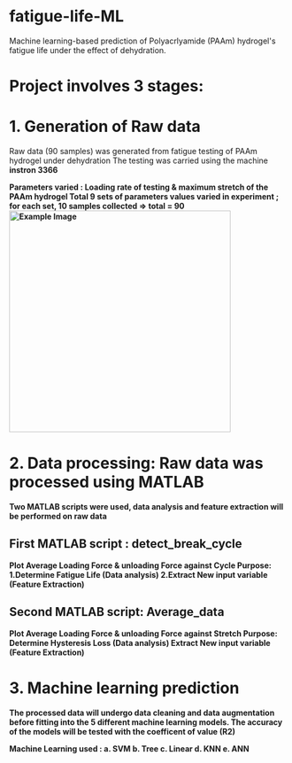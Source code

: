 # fatigue-life-ML
Machine learning-based prediction of Polyacrlyamide (PAAm) hydrogel's fatigue life under the effect of dehydration.

# Project involves 3 stages:

# 1. Generation of Raw data
Raw data (90 samples) was generated from fatigue testing of PAAm hydrogel under dehydration
The testing was carried using the machine <b>instron 3366

Parameters varied : 
Loading rate of testing & maximum stretch of the PAAm hydrogel
Total 9 sets of parameters values varied in experiment ; for each set, 10 samples collected => total = 90 
<img src="https://github.com/ytia001/fatigue-life-ML/assets/136459037/452fffb8-1aa2-4a4e-821a-2c7fc6532402" alt="Example Image" width="400"/>


# 2. Data processing: Raw data was processed using MATLAB
Two MATLAB scripts were used, data analysis and feature extraction will be performed on raw data

## First MATLAB script : detect_break_cycle
Plot Average Loading Force & unloading Force against Cycle
Purpose:
1.Determine Fatigue Life  (Data analysis)
2.Extract New input variable (Feature Extraction)

## Second MATLAB script: Average_data
Plot Average Loading Force & unloading Force against Stretch
Purpose:
Determine Hysteresis Loss  (Data analysis)
Extract New input variable (Feature Extraction)


# 3. Machine learning prediction
The processed data will undergo data cleaning and data augmentation before fitting into the 5 different machine learning models. The accuracy of the models will be tested with the coefficent of value (R2)

Machine Learning used : 
a. SVM
b. Tree
c. Linear
d. KNN
e. ANN




